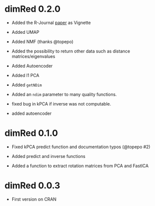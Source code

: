 
# dimRed 0.2.0

  * Added the R-Journal [paper](https://journal.r-project.org/archive/2018/RJ-2018-039/index.html "dimRed and coRanking") as Vignette

  * Added UMAP

  * Added NMF (thanks @topepo)

  * Added the possibility to return other data such as distance
    matrices/eigenvalues

  * Added Autoencoder

  * Added l1 PCA

  * Added `getNDim`

  * Added an `ndim` parameter to many quality functions.

  * fixed bug in kPCA if inverse was not computable.

  * added autoencoder

# dimRed 0.1.0

  * Fixed kPCA predict function and documentation typos (@topepo #2)

  * Added predict and inverse functions

  * Added a function to extract rotation matrices from PCA and FastICA

# dimRed 0.0.3

  * First version on CRAN
